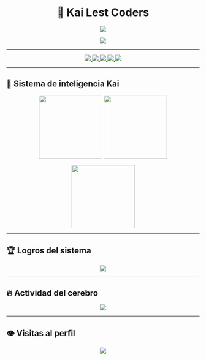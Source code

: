 <!-- 🧠 Cabecera con estilo -->
<h1 align="center">🚀 Kai Lest Coders</h1>
<p align="center">
   <img src="https://readme-typing-svg.herokuapp.com?size=22&duration=4000&color=2C3E50&center=true&vCenter=true&lines=🤖+Developer;🧠+Thinker;⚡+Innovator;🚀+Code+Never+Dies" />
</p>

<!-- 💻 Tarjeta de presentación -->
<p align="center">
<a href="https://Kazumi258.my.id">
  <img src="https://cardivo.vercel.app/api?name=Kai%20Lest%20Coders&description=Creando%20soluciones%20inteligentes%20con%20código%20y%20pasión&image=https://avatars.githubusercontent.com/Kazumi258&backgroundColor=%23ffffff&github=Kai&pattern=topography&colorPattern=%23dfe6e9&site=🌐%20Visita%20mi%20web%20Kazumi258.my.id"/>
</a>
</p>

---

<!-- 🌐 Redes sociales -->
<p align="center">
  <a href="https://instagram.com/jcristianmf">
    <img src="https://img.shields.io/badge/Instagram-E4405F?style=for-the-badge&logo=instagram&logoColor=white"/> 
  </a>
  <a href="https://wa.me/+51">
    <img src="https://img.shields.io/badge/WhatsApp-25D366?style=for-the-badge&logo=whatsapp&logoColor=white" />
  </a>
  <a href="https://www.paypal.me/">
    <img src="https://img.shields.io/badge/Paypal-003087?style=for-the-badge&logo=paypal&logoColor=white" /> 
  </a>
  <a href="https://youtube.com/@">
    <img src="https://img.shields.io/badge/YouTube-Kazumi-ff0000?style=for-the-badge&logo=youtube&logoColor=white"/>
  </a>
  <a href="https://github.com/Kazumi258">
    <img src="https://img.shields.io/badge/GitHub-Kai%20Lest%20Coders-000000?style=for-the-badge&logo=github&logoColor=white" />
  </a>
</p>

---

<!-- ⚡ Stats nivel cerebro -->
## 🧠 Sistema de inteligencia Kai
<p align="center">
  <img src="https://github-readme-stats.vercel.app/api?username=Kazumi258&show_icons=true&theme=default&hide_border=true" height="165"/>
  <img src="https://github-readme-streak-stats.herokuapp.com/?user=Kazumi258&theme=default&hide_border=true" height="165"/>
</p>

<p align="center">
  <img src="https://github-readme-stats.vercel.app/api/top-langs/?username=Kazumi258&layout=compact&theme=default&hide_border=true" height="165"/>
</p>

---

<!-- 🏆 Trofeos -->
## 🏆 Logros del sistema
<p align="center">
  <img src="https://github-profile-trophy.vercel.app/?username=Kazumi258&theme=flat&no-frame=true&row=1&column=6" />
</p>

---

<!-- 🌌 Gráfico contribuciones -->
## 🔥 Actividad del cerebro
<p align="center">
  <img src="https://github-readme-activity-graph.vercel.app/graph?username=Kazumi258&theme=github-light" />
</p>

---

<!-- 👁️ Contador de visitas -->
## 👁️ Visitas al perfil
<p align="center">
  <img src="https://komarev.com/ghpvc/?username=Kazumi258&style=for-the-badge&color=blue" />
</p>
